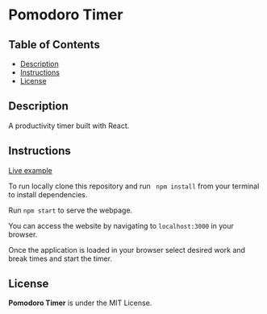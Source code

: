 # Pomodoro Timer
## Table of Contents

* [Description](#description)
* [Instructions](#instructions)
* [License](#license)

## Description

A productivity timer built with React.

## Instructions

[Live example](https://www.kevintreynolds.com/projects/pomodoro-timer)

To run locally clone this repository and run `
npm install` from your terminal to install dependencies. 

Run `npm start` to serve the webpage.

You can access the website by navigating to `localhost:3000` in your browser.

Once the application is loaded in your browser select desired work and break times and start the timer.

## License

**Pomodoro Timer** is under the MIT License.